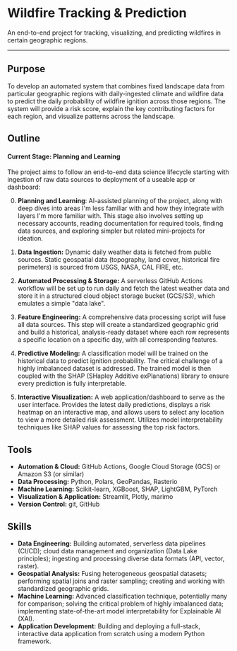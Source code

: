 # Wildfire Tracking & Prediction
An end-to-end project for tracking, visualizing, and predicting wildfires in certain geographic regions.

---

## Purpose

To develop an automated system that combines fixed landscape data from particular geographic regions with daily-ingested climate and wildfire data to predict the daily probability of wildfire ignition across those regions. The system will provide a risk score, explain the key contributing factors for each region, and visualize patterns across the landscape.

## Outline
#### Current Stage: Planning and Learning

The project aims to follow an end-to-end data science lifecycle starting with ingestion of raw data sources to deployment of a useable app or dashboard:

0. **Planning and Learning**: AI-assisted planning of the project, along with deep dives into areas I'm less familiar with and how they integrate with layers I'm more familiar with. This stage also involves setting up necessary accounts, reading documentation for required tools, finding data sources, and exploring simpler but related mini-projects for ideation.
   
2.  **Data Ingestion:** Dynamic daily weather data is fetched from public sources. Static geospatial data (topography, land cover, historical fire perimeters) is sourced from USGS, NASA, CAL FIRE, etc.

3.  **Automated Processing & Storage:** A serverless GitHub Actions workflow will be set up to run daily and fetch the latest weather data and store it in a structured cloud object storage bucket (GCS/S3), which emulates a simple "data lake".

4.  **Feature Engineering:** A comprehensive data processing script will fuse all data sources. This step will create a standardized geographic grid and build a historical, analysis-ready dataset where each row represents a specific location on a specific day, with all corresponding features.

5.  **Predictive Modeling:** A classification model will be trained on the historical data to predict ignition probability. The critical challenge of a highly imbalanced dataset is addressed. The trained model is then coupled with the SHAP (SHapley Additive exPlanations) library to ensure every prediction is fully interpretable.

6.  **Interactive Visualization:** A web application/dashboard to serve as the user interface. Provides the latest daily predictions, displays a risk heatmap on an interactive map, and allows users to select any location to view a more detailed risk assessment. Utilizes model interpretability techniques like SHAP values for assessing the top risk factors.

## Tools

*   **Automation & Cloud:** GitHub Actions, Google Cloud Storage (GCS) or Amazon S3 (or similar)
*   **Data Processing:** Python, Polars, GeoPandas, Rasterio
*   **Machine Learning:** Scikit-learn, XGBoost, SHAP, LightGBM, PyTorch
*   **Visualization & Application:** Streamlit, Plotly, marimo
* **Version Control:** git, GitHub
   
## Skills
*   **Data Engineering:** Building automated, serverless data pipelines (CI/CD); cloud data management and organization (Data Lake principles); ingesting and processing diverse data formats (API, vector, raster).
*   **Geospatial Analysis:** Fusing heterogeneous geospatial datasets; performing spatial joins and raster sampling; creating and working with standardized geographic grids.
*   **Machine Learning:** Advanced classification technique, potentially many for comparison; solving the critical problem of highly imbalanced data; implementing state-of-the-art model interpretability for Explainable AI (XAI).
*   **Application Development:** Building and deploying a full-stack, interactive data application from scratch using a modern Python framework.

